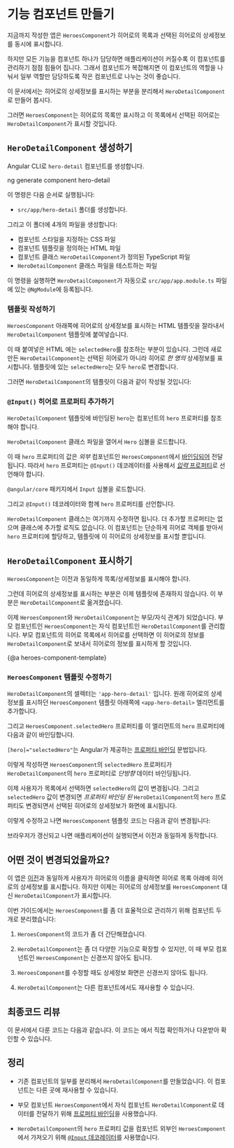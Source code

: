 <!--
# Create a feature component
-->
# 기능 컴포넌트 만들기

<!--
At the moment, the `HeroesComponent` displays both the list of heroes and the selected hero's details.
-->
지금까지 작성한 앱은 `HeroesComponent`가 히어로의 목록과 선택된 히어로의 상세정보를 동시에 표시합니다.

<!--
Keeping all features in one component as the application grows will not be maintainable.
You'll want to split up large components into smaller sub-components, each focused on a specific task or workflow.
-->
하지만 모든 기능을 컴포넌트 하나가 담당하면 애플리케이션이 커질수록 이 컴포넌트를 관리하기 점점 힘들어 집니다.
그래서 컴포넌트가 복잡해지면 이 컴포넌트의 역할을 나눠서 일부 역할만 담당하도록 작은 컴포넌트로 나누는 것이 좋습니다.

<!--
In this page, you'll take the first step in that direction by moving the hero details into a separate, reusable `HeroDetailComponent`.

The `HeroesComponent` will only present the list of heroes.
The `HeroDetailComponent` will present details of a selected hero.
-->
이 문서에서는 히어로의 상세정보를 표시하는 부분을 분리해서 `HeroDetailComponent`로 만들어 봅시다.

그러면 `HeroesComponent`는 히어로의 목록만 표시하고 이 목록에서 선택된 히어로는 `HeroDetailComponent`가 표시할 것입니다.

<!--
## Make the `HeroDetailComponent`
-->
## `HeroDetailComponent` 생성하기

<!--
Use the Angular CLI to generate a new component named `hero-detail`.
-->
Angular CLI로 `hero-detail` 컴포넌트를 생성합니다.

<code-example language="sh" class="code-shell">
  ng generate component hero-detail
</code-example>

<!--
The command scaffolds the following:

* Creates a directory `src/app/hero-detail`.

Inside that directory four files are generated:

* A CSS file for the component styles.
* An HTML file for the component template.
* A TypeScript file with a component class named `HeroDetailComponent`.
* A test file for the `HeroDetailComponent` class.

The command also adds the `HeroDetailComponent` as a declaration in the `@NgModule` decorator of the `src/app/app.module.ts` file.
-->
이 명령은 다음 순서로 실행됩니다:

* `src/app/hero-detail` 폴더를 생성합니다.

그리고 이 폴더에 4개의 파일을 생성합니다:

* 컴포넌트 스타일을 지정하는 CSS 파일
* 컴포넌트 템플릿을 정의하는 HTML 파일
* 컴포넌트 클래스 `HeroDetailComponent`가 정의된 TypeScript 파일
* `HeroDetailComponent` 클래스 파일을 테스트하는 파일

이 명령을 실행하면 `HeroDetailComponent`가 자동으로 `src/app/app.module.ts` 파일에 있는 `@NgModule`에 등록됩니다.

<!--
### Write the template
-->
### 템플릿 작성하기

<!--
Cut the HTML for the hero detail from the bottom of the `HeroesComponent` template and paste it over the generated boilerplate in the `HeroDetailComponent` template.

The pasted HTML refers to a `selectedHero`.
The new `HeroDetailComponent` can present _any_ hero, not just a selected hero.
So replace "selectedHero" with "hero" everywhere in the template.

When you're done, the `HeroDetailComponent` template should look like this:
-->
`HeroesComponent` 아래쪽에 히어로의 상세정보를 표시하는 HTML 템플릿을 잘라내서 `HeroDetailComponent` 템플릿에 붙여넣습니다.

이 때 붙여넣은 HTML 에는 `selectedHero`를 참조하는 부분이 있습니다.
그런데 새로 만든 `HeroDetailComponent`는 선택된 히어로가 아니라 히어로 _한 명의_ 상세정보를 표시합니다.
템플릿에 있는 `selectedHero`는 모두 `hero`로 변경합니다.

그러면 `HeroDetailComponent`의 템플릿이 다음과 같이 작성될 것입니다:

<code-example path="toh-pt3/src/app/hero-detail/hero-detail.component.html" header="src/app/hero-detail/hero-detail.component.html"></code-example>

<!--
### Add the `@Input()` hero property
-->
### `@Input()` 히어로 프로퍼티 추가하기

<!--
The `HeroDetailComponent` template binds to the component's `hero` property
which is of type `Hero`.

Open the `HeroDetailComponent` class file and import the `Hero` symbol.
-->
`HeroDetailComponent` 템플릿에 바인딩된 `hero`는 컴포넌트의 `hero` 프로퍼티를 참조해야 합니다.

`HeroDetailComponent` 클래스 파일을 열어서 `Hero` 심볼을 로드합니다.

<!--
<code-example path="toh-pt3/src/app/hero-detail/hero-detail.component.ts"
region="import-hero" header="src/app/hero-detail/hero-detail.component.ts (import Hero)">
-->
<code-example path="toh-pt3/src/app/hero-detail/hero-detail.component.ts"
region="import-hero" header="src/app/hero-detail/hero-detail.component.ts (Hero 로드하기)">
</code-example>

<!--
The `hero` property
[must be an _Input_ property](guide/template-syntax#inputs-outputs "Input and Output properties"),
annotated with the `@Input()` decorator,
because the _external_ `HeroesComponent` [will bind to it](#heroes-component-template) like this.
-->
이 때 `hero` 프로퍼티의 값은 _외부_ 컴포넌트인 `HeroesComponent`에서 [바인딩되어](#heroes-component-template) 전달됩니다. 따라서 `hero` 프로퍼티는 `@Input()` 데코레이터를 사용해서 [_입력_ 프로퍼티](guide/template-syntax#inputs-outputs "Input and Output properties")로 선언해야 합니다.

<code-example path="toh-pt3/src/app/heroes/heroes.component.html" region="hero-detail-binding">
</code-example>

<!--
Amend the `@angular/core` import statement to include the `Input` symbol.
-->
`@angular/core` 패키지에서 `Input` 심볼을 로드합니다.

<!--
<code-example path="toh-pt3/src/app/hero-detail/hero-detail.component.ts" region="import-input" header="src/app/hero-detail/hero-detail.component.ts (import Input)"></code-example>
-->
<code-example path="toh-pt3/src/app/hero-detail/hero-detail.component.ts" region="import-input" header="src/app/hero-detail/hero-detail.component.ts (Input 로드하기)"></code-example>

<!--
Add a `hero` property, preceded by the `@Input()` decorator.
-->
그리고 `@Input()` 데코레이터와 함께 `hero` 프로퍼티를 선언합니다.

<code-example path="toh-pt3/src/app/hero-detail/hero-detail.component.ts" header="src/app/hero-detail/hero-detail.component.ts" region="input-hero"></code-example>

<!--
That's the only change you should make to the `HeroDetailComponent` class.
There are no more properties. There's no presentation logic.
This component simply receives a hero object through its `hero` property and displays it.
-->
`HeroDetailComponent` 클래스는 여기까지 수정하면 됩니다.
더 추가할 프로퍼티는 없으며 클래스에 추가할 로직도 없습니다.
이 컴포넌트는 단순하게 히어로 객체를 받아서 `hero` 프로퍼티에 할당하고, 템플릿에 이 히어로의 상세정보를 표시할 뿐입니다.

<!--
## Show the `HeroDetailComponent`
-->
## `HeroDetailComponent` 표시하기

<!--
The `HeroesComponent` is still a master/detail view.

It used to display the hero details on its own, before you cut that portion of the template. Now it will delegate to the `HeroDetailComponent`.
-->
`HeroesComponent`는 이전과 동일하게 목록/상세정보를 표시해야 합니다.

그런데 히어로의 상세정보를 표시하는 부분은 이제 템플릿에 존재하지 않습니다. 이 부분은 `HeroDetailComponent`로 옮겨졌습니다.

<!--
The two components will have a parent/child relationship.
The parent `HeroesComponent` will control the child `HeroDetailComponent`
by sending it a new hero to display whenever
the user selects a hero from the list.

You won't change the `HeroesComponent` _class_ but you will change its _template_.
-->
이제 `HeroesComponent`와 `HeroDetailComponent`는 부모/자식 관계가 되었습니다.
부모 컴포넌트인 `HeroesComponent`는 자식 컴포넌트인 `HeroDetailComponent`를 관리합니다. 부모 컴포넌트의 히어로 목록에서 히어로를 선택하면 이 히어로의 정보를 `HeroDetailComponent`로 보내서 히어로의 정보를 표시하게 할 것입니다.

{@a heroes-component-template}

<!--
### Update the `HeroesComponent` template
-->
### `HeroesComponent` 템플릿 수정하기

<!--
The `HeroDetailComponent` selector is `'app-hero-detail'`.
Add an `<app-hero-detail>` element near the bottom of the `HeroesComponent` template, where the hero detail view used to be.

Bind the `HeroesComponent.selectedHero` to the element's `hero` property like this.
-->
`HeroDetailComponent`의 셀렉터는 `'app-hero-detail'` 입니다.
원래 히어로의 상세정보를 표시하던 `HeroesComponent` 템플릿 아래쪽에 `<app-hero-detail>` 엘리먼트를 추가합니다.

그리고 `HeroesComponent.selectedHero` 프로퍼티를 이 엘리먼트의 `hero` 프로퍼티에 다음과 같이 바인딩합니다.

<!--
<code-example path="toh-pt3/src/app/heroes/heroes.component.html" region="hero-detail-binding" header="heroes.component.html (HeroDetail binding)">
-->
<code-example path="toh-pt3/src/app/heroes/heroes.component.html" region="hero-detail-binding" header="heroes.component.html (HeroDetail 바인딩)">

</code-example>

<!--
`[hero]="selectedHero"` is an Angular [property binding](guide/template-syntax#property-binding).
-->
`[hero]="selectedHero"`는 Angular가 제공하는 [프로퍼티 바인딩](guide/template-syntax#property-binding) 문법입니다.

<!--
It's a _one way_ data binding from
the `selectedHero` property of the `HeroesComponent` to the `hero` property of the target element, which maps to the `hero` property of the `HeroDetailComponent`.
-->
이렇게 작성하면 `HeroesComponent`의 `selectedHero` 프로퍼티가 `HeroDetailComponent`의 `hero` 프로퍼티로 _단방향_ 데이터 바인딩됩니다.

<!--
Now when the user clicks a hero in the list, the `selectedHero` changes.
When the `selectedHero` changes, the _property binding_ updates `hero`
and the `HeroDetailComponent` displays the new hero.

The revised `HeroesComponent` template should look like this:
-->
이제 사용자가 목록에서 선택하면 `selectedHero`의 값이 변경됩니다.
그리고 `selectedHero` 값이 변경되면 _프로퍼티 바인딩 된_ `HeroDetailComponent`의 `hero` 프로퍼티도 변경되면서 선택된 히어로의 상세정보가 화면에 표시됩니다.

이렇게 수정하고 나면 `HeroesComponent` 템플릿 코드는 다음과 같이 변경됩니다:

<code-example path="toh-pt3/src/app/heroes/heroes.component.html"
  header="heroes.component.html"></code-example>

<!--
The browser refreshes and the app starts working again as it did before.
-->
브라우저가 갱신되고 나면 애플리케이션이 실행되면서 이전과 동일하게 동작합니다.

<!--
## What changed?
-->
## 어떤 것이 변경되었을까요?

<!--
As [before](tutorial/toh-pt2), whenever a user clicks on a hero name,
the hero detail appears below the hero list.
Now the `HeroDetailComponent` is presenting those details instead of the `HeroesComponent`.
-->
이 앱은 [이전](tutorial/toh-pt2)과 동일하게 사용자가 히어로의 이름을 클릭하면 히어로 목록 아래에 히어로의 상세정보를 표시합니다.
하지만 이제는 히어로의 상세정보를 `HeroesComponent` 대신 `HeroDetailComponent`가 표시합니다.

<!--
Refactoring the original `HeroesComponent` into two components yields benefits, both now and in the future:

1. You simplified the `HeroesComponent` by reducing its responsibilities.

1. You can evolve the `HeroDetailComponent` into a rich hero editor
without touching the parent `HeroesComponent`.

1. You can evolve the `HeroesComponent` without touching the hero detail view.

1. You can re-use the `HeroDetailComponent` in the template of some future component.
-->
이번 가이드에서는 `HeroesComponent`를 좀 더 효율적으로 관리하기 위해 컴포넌트 두 개로 분리했습니다:

1. `HeroesComponent`의 코드가 좀 더 간단해졌습니다.

1. `HeroDetailComponent`는 좀 더 다양한 기능으로 확장할 수 있지만, 이 때 부모 컴포넌트인 `HeroesComponent`는 신경쓰지 않아도 됩니다.

1. `HeroesComponent`를 수정할 때도 상세정보 화면은 신경쓰지 않아도 됩니다.

1. `HeroDetailComponent`는 다른 컴포넌트에서도 재사용할 수 있습니다.

<!--
## Final code review
-->
## 최종코드 리뷰

<!--
Here are the code files discussed on this page and your app should look like this <live-example></live-example>.
-->
이 문서에서 다룬 코드는 다음과 같습니다. 이 코드는 <live-example></live-example> 에서 직접 확인하거나 다운받아 확인할 수 있습니다.

<code-tabs>

  <code-pane header="src/app/hero-detail/hero-detail.component.ts" path="toh-pt3/src/app/hero-detail/hero-detail.component.ts">
  </code-pane>

  <code-pane header="src/app/hero-detail/hero-detail.component.html" path="toh-pt3/src/app/hero-detail/hero-detail.component.html">
  </code-pane>

  <code-pane header="src/app/heroes/heroes.component.html" path="toh-pt3/src/app/heroes/heroes.component.html">
  </code-pane>

  <code-pane header="src/app/app.module.ts" path="toh-pt3/src/app/app.module.ts">
  </code-pane>

</code-tabs>

<!--
## Summary
-->
## 정리

<!--
* You created a separate, reusable `HeroDetailComponent`.

* You used a [property binding](guide/template-syntax#property-binding) to give the parent `HeroesComponent` control over the child `HeroDetailComponent`.

* You used the [`@Input` decorator](guide/template-syntax#inputs-outputs)
to make the `hero` property available for binding
by the external `HeroesComponent`.
-->
* 기존 컴포넌트의 일부를 분리해서 `HeroDetailComponent`를 만들었습니다. 이 컴포넌트는 다른 곳에 재사용할 수 있습니다.

* 부모 컴포넌트 `HeroesComponent`에서 자식 컴포넌트 `HeroDetailComponent`로 데이터를 전달하기 위해 [프로퍼티 바인딩](guide/template-syntax#property-binding)을 사용했습니다.

* `HeroDetailComponent`의 `hero` 프로퍼티 값을 컴포넌트 외부인 `HeroesComponent`에서 가져오기 위해 [`@Input` 데코레이터](guide/template-syntax#inputs-outputs)를 사용했습니다.

